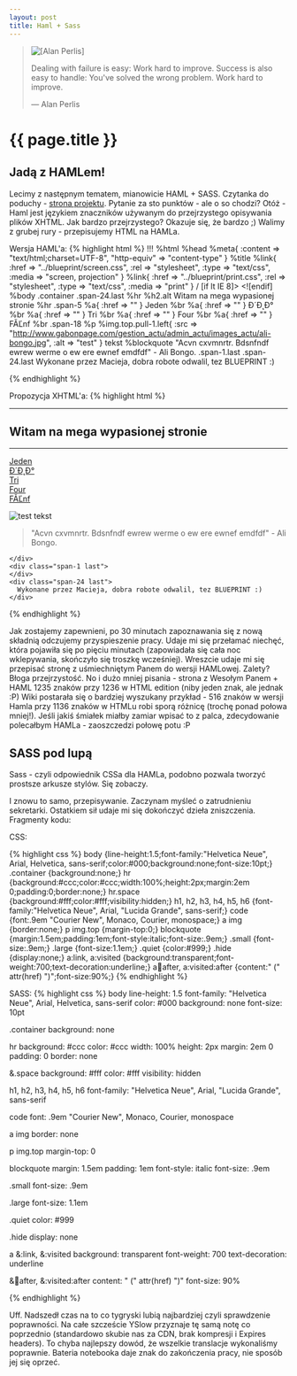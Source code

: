 ```yaml
---
layout: post
title: Haml + Sass
---
```


<blockquote>
<img src="../../../../images/alan-perlis.gif" alt="[Alan Perlis]" />
<p>
  Dealing with failure is easy: Work hard to improve. Success is also
  easy to handle: You've solved the wrong problem. Work hard to improve.
</p>
<p class="author">— Alan Perlis</p>
</blockquote>

# {{ page.title }}

## Jadą z HAMLem!

Lecimy z następnym tematem, mianowicie HAML + SASS. Czytanka do poduchy - [strona projektu](http://haml-lang.com). Pytanie za sto punktów - ale o so chodzi? Otóż - Haml jest językiem znaczników używanym do przejrzystego opisywania plików XHTML. Jak bardzo przejrzystego? Okazuje się, że bardzo ;) Walimy z grubej rury - przepisujemy HTML na HAMLa.
   
Wersja HAML'a:
{% highlight html %}
!!!
%html
  %head
    %meta{ :content => "text/html;charset=UTF-8", "http-equiv" => "content-type" }
    %title
    %link{ :href => "../blueprint/screen.css", :rel => "stylesheet", :type => "text/css", :media => "screen, projection" }
    %link{ :href => "../blueprint/print.css", :rel => "stylesheet", :type => "text/css", :media => "print" }
    /
      [if lt IE 8]>
      <link rel="stylesheet" href="blueprint/ie.css" type="text/css" media="screen, projection">
      <![endif]
  %body
    .container
      .span-24.last
        %hr
        %h2.alt
          Witam na mega wypasionej stronie
        %hr
      .span-5
        %a{ :href => "" }
          Jeden
        %br
        %a{ :href => "" }
          Đ´Đ˛Đ°
        %br
        %a{ :href => "" }
          Tri
        %br
        %a{ :href => "" }
          Four
        %br
        %a{ :href => "" }
          FĂĽnf
        %br
      .span-18
        %p
          %img.top.pull-1.left{ :src => "http://www.gabonpage.com/gestion_actu/admin_actu/images_actu/ali-bongo.jpg", :alt => "test" }
         tekst 
        %blockquote
          "Acvn cxvmnrtr. Bdsnfndf ewrew werme o ew ere ewnef emdfdf" - Ali Bongo.
      .span-1.last
      .span-24.last
        Wykonane przez Macieja, dobra robote odwalil‚ tez BLUEPRINT :)

{% endhighlight %}

Propozycja XHTML'a:
{% highlight html %}
<!DOCTYPE HTML PUBLIC "-//W3C//DTD HTML 4.0 Transitional//EN">
<html>
<head>
<meta http-equiv="content-type" content="text/html;charset=UTF-8">

<title></title>

<link rel="stylesheet" href="../blueprint/screen.css" type="text/css" media="screen, projection">
<link rel="stylesheet" href="../blueprint/print.css" type="text/css" media="print">
<!--[if lt IE 8]>
  <link rel="stylesheet" href="blueprint/ie.css" type="text/css" media="screen, projection">
<![endif]-->


</head>
<body>


<div class="container">
    <div class="span-24 last">
    <hr>
      <h2 class="alt">Witam na mega wypasionej stronie</h2>
     <hr>
    </div>
    <div class="span-5">
      <a href="">Jeden</a><br>
      <a href="">Đ´Đ˛Đ°</a><br>
      <a href="">Tri</a><br>
      <a href="">Four</a><br>
      <a href="">FĂĽnf</a><br>
    </div>
    <div class="span-18">
    <p><img src="http://www.gabonpage.com/gestion_actu/admin_actu/images_actu/ali-bongo.jpg" class="top pull-1 left" alt="test">
tekst</p>
<blockquote>
"Acvn cxvmnrtr. Bdsnfndf ewrew werme o ew ere ewnef emdfdf" - Ali Bongo.
</blockquote>

    </div>
    <div class="span-1 last">
    </div>
    <div class="span-24 last">
      Wykonane przez Macieja, dobra robote odwalil‚ tez BLUEPRINT :)
    </div>    
  </div>


</body>
</html>


{% endhighlight %}

Jak zostajemy zapewnieni, po 30 minutach zapoznawania się z nową składnią odczujemy przyspieszenie pracy. Udaje mi się przełamać niechęć, która pojawiła się po pięciu minutach (zapowiadała się cała noc wklepywania, skończyło się troszkę wcześniej). Wreszcie udaje mi się przepisać stronę z uśmiechniętym Panem do wersji HAMLowej. Zalety? Błoga przejrzystość. No i dużo mniej pisania - strona z Wesołym Panem + HAML 1235 znaków przy 1236 w HTML edition (niby jeden znak, ale jednak :P) Wiki postarała się o bardziej wyszukany przykład - 516 znaków w wersji Hamla przy 1136 znaków w HTMLu robi sporą różnicę (trochę ponad połowa mniej!). Jeśli jakiś śmiałek miałby zamiar wpisać to z palca, zdecydowanie polecałbym HAMLa - zaoszczedzi połowę potu :P

## SASS pod lupą

Sass - czyli odpowiednik CSSa dla HAMLa, podobno pozwala tworzyć prostsze arkusze stylów. Się zobaczy.
   
I znowu to samo, przepisywanie. Zaczynam myśleć o zatrudnieniu sekretarki. Ostatkiem sił udaje mi się dokończyć dzieła zniszczenia. Fragmenty kodu:

CSS:

{% highlight css %}
body {line-height:1.5;font-family:"Helvetica Neue", Arial, Helvetica, sans-serif;color:#000;background:none;font-size:10pt;}
.container {background:none;}
hr {background:#ccc;color:#ccc;width:100%;height:2px;margin:2em 0;padding:0;border:none;}
hr.space {background:#fff;color:#fff;visibility:hidden;}
h1, h2, h3, h4, h5, h6 {font-family:"Helvetica Neue", Arial, "Lucida Grande", sans-serif;}
code {font:.9em "Courier New", Monaco, Courier, monospace;}
a img {border:none;}
p img.top {margin-top:0;}
blockquote {margin:1.5em;padding:1em;font-style:italic;font-size:.9em;}
.small {font-size:.9em;}
.large {font-size:1.1em;}
.quiet {color:#999;}
.hide {display:none;}
a:link, a:visited {background:transparent;font-weight:700;text-decoration:underline;}
a:link:after, a:visited:after {content:" (" attr(href) ")";font-size:90%;}
{% endhighlight %}

SASS:
{% highlight css %}
body
  line-height: 1.5
  font-family: "Helvetica Neue", Arial, Helvetica, sans-serif
  color: #000
  background: none
  font-size: 10pt


.container
  background: none


hr
  background: #ccc
  color: #ccc
  width: 100%
  height: 2px
  margin: 2em 0
  padding: 0
  border: none

  &.space
    background: #fff
    color: #fff
    visibility: hidden


h1, h2, h3, h4, h5, h6
  font-family: "Helvetica Neue", Arial, "Lucida Grande", sans-serif


code
  font: .9em "Courier New", Monaco, Courier, monospace


a img
  border: none


p img.top
  margin-top: 0


blockquote
  margin: 1.5em
  padding: 1em
  font-style: italic
  font-size: .9em


.small
  font-size: .9em


.large
  font-size: 1.1em


.quiet
  color: #999


.hide
  display: none


a
  &:link, &:visited
    background: transparent
    font-weight: 700
    text-decoration: underline

  &:link:after, &:visited:after
    content: " (" attr(href) ")"
    font-size: 90%

{% endhighlight %}

Uff. Nadszedł czas na to co tygryski lubią najbardziej czyli sprawdzenie poprawności. Na całe szczeście YSlow przyznaje tę samą notę co poprzednio (standardowo skubie nas za CDN, brak kompresji i Expires headers). To chyba najlepszy dowód, że wszelkie translacje wykonaliśmy poprawnie. Bateria notebooka daje znak do zakończenia pracy, nie sposób jej się oprzeć.
